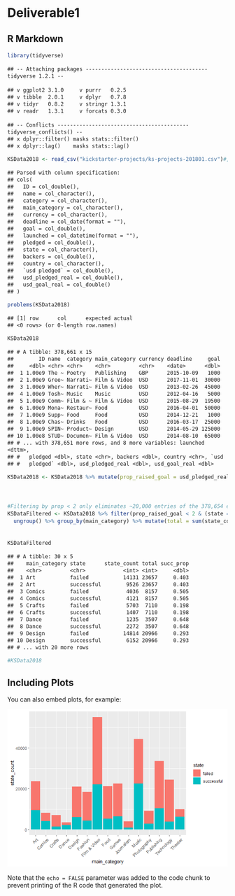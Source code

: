 Deliverable1
================

R Markdown
----------

``` r
library(tidyverse)
```

    ## -- Attaching packages --------------------------------------- tidyverse 1.2.1 --

    ## v ggplot2 3.1.0     v purrr   0.2.5
    ## v tibble  2.0.1     v dplyr   0.7.8
    ## v tidyr   0.8.2     v stringr 1.3.1
    ## v readr   1.3.1     v forcats 0.3.0

    ## -- Conflicts ------------------------------------------ tidyverse_conflicts() --
    ## x dplyr::filter() masks stats::filter()
    ## x dplyr::lag()    masks stats::lag()

``` r
KSData2018 <- read_csv("kickstarter-projects/ks-projects-201801.csv")#, col_types = cols(state = col_factor()))
```

    ## Parsed with column specification:
    ## cols(
    ##   ID = col_double(),
    ##   name = col_character(),
    ##   category = col_character(),
    ##   main_category = col_character(),
    ##   currency = col_character(),
    ##   deadline = col_date(format = ""),
    ##   goal = col_double(),
    ##   launched = col_datetime(format = ""),
    ##   pledged = col_double(),
    ##   state = col_character(),
    ##   backers = col_double(),
    ##   country = col_character(),
    ##   `usd pledged` = col_double(),
    ##   usd_pledged_real = col_double(),
    ##   usd_goal_real = col_double()
    ## )

``` r
problems(KSData2018)
```

    ## [1] row      col      expected actual  
    ## <0 rows> (or 0-length row.names)

``` r
KSData2018
```

    ## # A tibble: 378,661 x 15
    ##        ID name  category main_category currency deadline     goal
    ##     <dbl> <chr> <chr>    <chr>         <chr>    <date>      <dbl>
    ##  1 1.00e9 The ~ Poetry   Publishing    GBP      2015-10-09   1000
    ##  2 1.00e9 Gree~ Narrati~ Film & Video  USD      2017-11-01  30000
    ##  3 1.00e9 Wher~ Narrati~ Film & Video  USD      2013-02-26  45000
    ##  4 1.00e9 Tosh~ Music    Music         USD      2012-04-16   5000
    ##  5 1.00e9 Comm~ Film & ~ Film & Video  USD      2015-08-29  19500
    ##  6 1.00e9 Mona~ Restaur~ Food          USD      2016-04-01  50000
    ##  7 1.00e9 Supp~ Food     Food          USD      2014-12-21   1000
    ##  8 1.00e9 Chas~ Drinks   Food          USD      2016-03-17  25000
    ##  9 1.00e9 SPIN~ Product~ Design        USD      2014-05-29 125000
    ## 10 1.00e8 STUD~ Documen~ Film & Video  USD      2014-08-10  65000
    ## # ... with 378,651 more rows, and 8 more variables: launched <dttm>,
    ## #   pledged <dbl>, state <chr>, backers <dbl>, country <chr>, `usd
    ## #   pledged` <dbl>, usd_pledged_real <dbl>, usd_goal_real <dbl>

``` r
KSData2018 <- KSData2018 %>% mutate(prop_raised_goal = usd_pledged_real/usd_goal_real)



#Filtering by prop < 2 only eliminates ~20,000 entries of the 378,654 entries
KSDataFiltered <- KSData2018 %>% filter(prop_raised_goal < 2 & (state == "failed" | state == "successful")) %>% group_by(main_category, state) %>% summarize(state_count = n()) %>%
  ungroup() %>% group_by(main_category) %>% mutate(total = sum(state_count)) %>% mutate(succ_prop = ifelse(state == "successful", state_count/total, 1-state_count/total)) %>% ungroup()


KSDataFiltered
```

    ## # A tibble: 30 x 5
    ##    main_category state      state_count total succ_prop
    ##    <chr>         <chr>            <int> <int>     <dbl>
    ##  1 Art           failed           14131 23657     0.403
    ##  2 Art           successful        9526 23657     0.403
    ##  3 Comics        failed            4036  8157     0.505
    ##  4 Comics        successful        4121  8157     0.505
    ##  5 Crafts        failed            5703  7110     0.198
    ##  6 Crafts        successful        1407  7110     0.198
    ##  7 Dance         failed            1235  3507     0.648
    ##  8 Dance         successful        2272  3507     0.648
    ##  9 Design        failed           14814 20966     0.293
    ## 10 Design        successful        6152 20966     0.293
    ## # ... with 20 more rows

``` r
#KSData2018
```

Including Plots
---------------

You can also embed plots, for example:

![](Deliverable1_Leo_files/figure-markdown_github/plotting-1.png)

Note that the `echo = FALSE` parameter was added to the code chunk to prevent printing of the R code that generated the plot.
